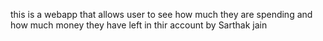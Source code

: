 this is a webapp that allows user to see how much they are spending and how much money they have left in thir account by Sarthak jain
